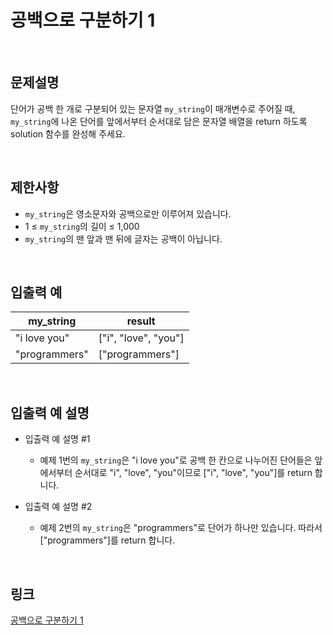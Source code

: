 # 공백으로 구분하기 1

<br>

## 문제설명
단어가 공백 한 개로 구분되어 있는 문자열 `my_string`이 매개변수로 주어질 때, `my_string`에 나온 단어를 앞에서부터 순서대로 담은 문자열 배열을 return 하도록 solution 함수를 완성해 주세요.

<br>

## 제한사항
- `my_string`은 영소문자와 공백으로만 이루어져 있습니다.
- 1 ≤ `my_string`의 길이 ≤ 1,000
- `my_string`의 맨 앞과 맨 뒤에 글자는 공백이 아닙니다.

<br>

## 입출력 예
| my_string | result |
|---|---|
| "i love you" | ["i", "love", "you"] |
| "programmers" | ["programmers"] |

<br>

## 입출력 예 설명
- 입출력 예 설명 #1
    - 예제 1번의 `my_string`은 "i love you"로 공백 한 칸으로 나누어진 단어들은 앞에서부터 순서대로 "i", "love", "you"이므로 ["i", "love", "you"]를 return 합니다.

- 입출력 예 설명 #2
    - 예제 2번의 `my_string`은 "programmers"로 단어가 하나만 있습니다. 따라서 ["programmers"]를 return 합니다.

<br>

## 링크
[공백으로 구분하기 1](https://school.programmers.co.kr/learn/courses/30/lessons/181869)
